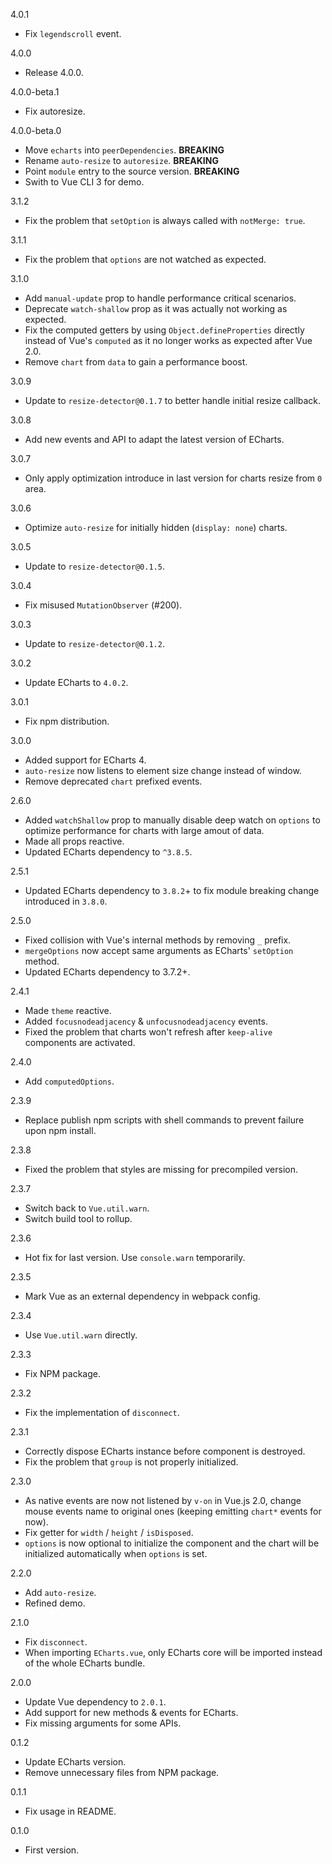 4.0.1
* Fix `legendscroll` event.

4.0.0
* Release 4.0.0.

4.0.0-beta.1
* Fix autoresize.

4.0.0-beta.0
* Move `echarts` into `peerDependencies`. **BREAKING**
* Rename `auto-resize` to `autoresize`. **BREAKING**
* Point `module` entry to the source version. **BREAKING**
* Swith to Vue CLI 3 for demo.

3.1.2
* Fix the problem that `setOption` is always called with `notMerge: true`.

3.1.1
* Fix the problem that `options` are not watched as expected.

3.1.0
* Add `manual-update` prop to handle performance critical scenarios.
* Deprecate `watch-shallow` prop as it was actually not working as expected.
* Fix the computed getters by using `Object.defineProperties` directly instead of Vue's `computed` as it no longer works as expected after Vue 2.0.
* Remove `chart` from `data` to gain a performance boost.

3.0.9
* Update to `resize-detector@0.1.7` to better handle initial resize callback.

3.0.8
* Add new events and API to adapt the latest version of ECharts.

3.0.7
* Only apply optimization introduce in last version for charts resize from `0` area.

3.0.6
* Optimize `auto-resize` for initially hidden (`display: none`) charts.

3.0.5
* Update to `resize-detector@0.1.5`.

3.0.4
* Fix misused `MutationObserver` (#200).

3.0.3
* Update to `resize-detector@0.1.2`.

3.0.2
* Update ECharts to `4.0.2`.

3.0.1
* Fix npm distribution.

3.0.0
* Added support for ECharts 4.
* `auto-resize` now listens to element size change instead of window.
* Remove deprecated `chart` prefixed events.

2.6.0
* Added `watchShallow` prop to manually disable deep watch on `options` to optimize performance for charts with large amout of data.
* Made all props reactive.
* Updated ECharts dependency to `^3.8.5`.

2.5.1
* Updated ECharts dependency to `3.8.2`+ to fix module breaking change introduced in `3.8.0`.

2.5.0
* Fixed collision with Vue's internal methods by removing `_` prefix.
* `mergeOptions` now accept same arguments as ECharts' `setOption` method.
* Updated ECharts dependency to 3.7.2+.

2.4.1
* Made `theme` reactive.
* Added `focusnodeadjacency` & `unfocusnodeadjacency` events.
* Fixed the problem that charts won't refresh after `keep-alive` components are activated.

2.4.0
* Add `computedOptions`.

2.3.9
* Replace publish npm scripts with shell commands to prevent failure upon npm install.

2.3.8
* Fixed the problem that styles are missing for precompiled version.

2.3.7
* Switch back to `Vue.util.warn`.
* Switch build tool to rollup.

2.3.6
* Hot fix for last version. Use `console.warn` temporarily.

2.3.5
* Mark Vue as an external dependency in webpack config.

2.3.4
* Use `Vue.util.warn` directly.

2.3.3
* Fix NPM package.

2.3.2
* Fix the implementation of `disconnect`.

2.3.1
* Correctly dispose ECharts instance before component is destroyed.
* Fix the problem that `group` is not properly initialized.

2.3.0
* As native events are now not listened by `v-on` in Vue.js 2.0, change mouse events name to original ones (keeping emitting `chart*` events for now).
* Fix getter for `width` / `height` / `isDisposed`.
* `options` is now optional to initialize the component and the chart will be initialized automatically when `options` is set.

2.2.0
* Add `auto-resize`.
* Refined demo.

2.1.0
* Fix `disconnect`.
* When importing `ECharts.vue`, only ECharts core will be imported instead of the whole ECharts bundle.

2.0.0
* Update Vue dependency to `2.0.1`.
* Add support for new methods & events for ECharts.
* Fix missing arguments for some APIs.

0.1.2
* Update ECharts version.
* Remove unnecessary files from NPM package.

0.1.1
* Fix usage in README.

0.1.0
* First version.
